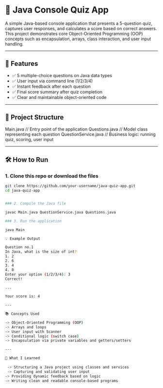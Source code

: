 # 🧠 Java Console Quiz App

A simple Java-based console application that presents a 5-question quiz, captures user responses, and calculates a score based on correct answers. This project demonstrates core Object-Oriented Programming (OOP) concepts such as encapsulation, arrays, class interaction, and user input handling.

---

## 📌 Features

- ✅ 5 multiple-choice questions on Java data types
- ✅ User input via command line (1/2/3/4)
- ✅ Instant feedback after each question
- ✅ Final score summary after quiz completion
- ✅ Clear and maintainable object-oriented code

---

## 📂 Project Structure

Main.java // Entry point of the application Questions.java // Model class representing each question QuestionService.java // Business logic: running quiz, scoring, user input


---

## 🛠️ How to Run

### 1. Clone this repo or download the files
```bash
git clone https://github.com/your-username/java-quiz-app.git
cd java-quiz-app


### 2. Compile the Java file

javac Main.java QuestionService.java Questions.java

### 3. Run the application

java Main

💡 Example Output

Question no.1
In Java, what is the size of int?
1. 2
2. 6
3. 4
4. 8
Enter your option (1/2/3/4): 3
Correct!

...

Your score is: 4

---

📚 Concepts Used

-> Object-Oriented Programming (OOP)
-> Arrays and loops
-> User input with Scanner
-> Conditional logic (switch case)
-> Encapsulation via private variables and getters/setters

---

🧠 What I Learned
 
 -> Structuring a Java project using classes and services
 -> Capturing and validating user input
-> Providing dynamic feedback based on logic
-> Writing clean and readable console-based programs





